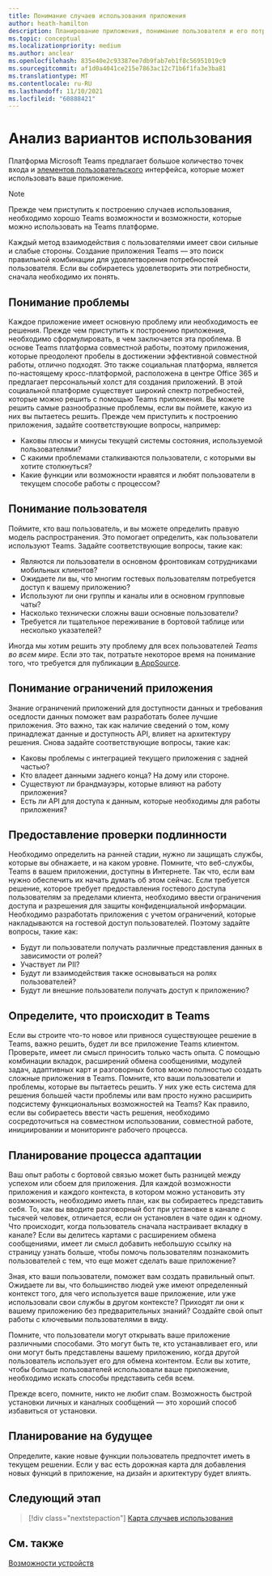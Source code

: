 ```yaml
---
title: Понимание случаев использования приложения
author: heath-hamilton
description: Планирование приложения, понимание пользователя и его потребности, решение проблем пользователя, планирование проверки подлинности пользователей и их интерфейс
ms.topic: conceptual
ms.localizationpriority: medium
ms.author: anclear
ms.openlocfilehash: 835e40e2c93387ee7db9fab7eb1f8c56951019c9
ms.sourcegitcommit: af1d0a4041ce215e7863ac12c71b6f1fa3e3ba81
ms.translationtype: MT
ms.contentlocale: ru-RU
ms.lasthandoff: 11/10/2021
ms.locfileid: "60888421"
---
```

# <a name="understand-your-use-cases"></a>Анализ вариантов использования

Платформа Microsoft Teams предлагает большое количество точек входа и [элементов пользовательского](../../concepts/extensibility-points.md) интерфейса, которые может использовать ваше приложение.
> [!NOTE]
> Прежде чем приступить к построению случаев использования, необходимо хорошо Teams возможности и возможности, которые можно использовать на Teams платформе.

Каждый метод взаимодействия с пользователями имеет свои сильные и слабые стороны. Создание приложения Teams — это поиск правильной комбинации для удовлетворения потребностей пользователя. Если вы собираетесь удовлетворить эти потребности, сначала необходимо их понять.

## <a name="understand-the-problem"></a>Понимание проблемы

Каждое приложение имеет основную проблему или необходимость ее решения. Прежде чем приступить к построению приложения, необходимо сформулировать, в чем заключается эта проблема. В основе Teams платформа совместной работы, поэтому приложения, которые преодолеют пробелы в достижении эффективной совместной работы, отлично подходят. Это также социальная платформа, является по-настоящему кросс-платформой, расположена в центре Office 365 и предлагает персональный холст для создания приложений. В этой социальной платформе существует широкий спектр потребностей, которые можно решить с помощью Teams приложения. Вы можете решить самые разнообразные проблемы, если вы поймете, какую из них вы пытаетесь решить. Прежде чем приступить к построению приложения, задайте соответствующие вопросы, например:

* Каковы плюсы и минусы текущей системы состояния, используемой пользователями?
* С какими проблемами сталкиваются пользователи, с которыми вы хотите столкнуться?
* Какие функции или возможности нравятся и любят пользователи в текущем способе работы с процессом?

## <a name="understand-your-user"></a>Понимание пользователя

Поймите, кто ваш пользователь, и вы можете определить правую модель распространения. Это помогает определить, как пользователи используют Teams. Задайте соответствующие вопросы, такие как:

* Являются ли пользователи в основном фронтовикам сотрудниками мобильных клиентов?
* Ожидаете ли вы, что многим гостевых пользователям потребуется доступ к вашему приложению?
* Используют ли они группы и каналы или в основном групповые чаты?
* Насколько технически сложны ваши основные пользователи?
* Требуется ли тщательное переживание в бортовой таблице или несколько указателей?

Иногда мы хотим решить эту проблему для всех пользователей *Teams во всем мире.* Если это так, потратьте некоторое время на понимание того, что требуется для публикации [в AppSource](~/concepts/deploy-and-publish/appsource/prepare/submission-checklist.md).

## <a name="understand-the-limitations-of-the-app"></a>Понимание ограничений приложения

Знание ограничений приложений для доступности данных и требования оседлости данных поможет вам разработать более лучшие приложения. Это важно, так как наличие сведений о том, кому принадлежат данные и доступность API, влияет на архитектуру решения. Снова задайте соответствующие вопросы, такие как:

* Каковы проблемы с интеграцией текущего приложения с задней частью?
* Кто владеет данными заднего конца? На дому или стороне.
* Существуют ли брандмауэры, которые влияют на работу приложения?
* Есть ли API для доступа к данным, которые необходимы для работы приложения? 

## <a name="provide-authentication"></a>Предоставление проверки подлинности

Необходимо определить на ранней стадии, нужно ли защищать службы, которые вы обнажаете, и на каком уровне. Помните, что веб-службы, Teams в вашем приложении, доступны в Интернете. Так что, если вам нужно обеспечить их начать думать об этом сейчас. Если требуется решение, которое требует предоставления гостевого доступа пользователям за пределами клиента, необходимо ввести ограничения доступа и разрешения для защиты конфиденциальной информации. Необходимо разработать приложения с учетом ограничений, которые накладываются на гостевой доступ пользователей. Поэтому задайте вопросы, такие как: 

* Будут ли пользователи получать различные представления данных в зависимости от ролей?
* Участвует ли PII?
* Будут ли взаимодействия также основываться на ролях пользователей?
* Будут ли внешние пользователи получать доступ к приложению?

## <a name="decide-what-goes-in-teams"></a>Определите, что происходит в Teams

Если вы строите что-то новое или привнося существующее решение в Teams, важно решить, будет ли все приложение Teams клиентом. Проверьте, имеет ли смысл приносить только часть опыта. С помощью комбинации вкладок, расширений обмена сообщениями, модулей задач, адаптивных карт и разговорных ботов можно полностью создать сложные приложения в Teams.
Помните, кто ваши пользователи и проблемы, которые вы пытаетесь решить. У них уже есть система для решения большей части проблемы или вам просто нужно расширить подсистему функциональных возможностей на Teams? Как правило, если вы собираетесь ввести часть решения, необходимо сосредоточиться на совместном использовании, совместной работе, инициировании и мониторинге рабочего процесса.

## <a name="plan-the-onboarding-experience"></a>Планирование процесса адаптации

Ваш опыт работы с бортовой связью может быть разницей между успехом или сбоем для приложения. Для каждой возможности приложения и каждого контекста, в котором можно установить эту возможность, необходимо иметь план, как вы собираетесь представить себя. То, как вы вводите разговорный бот при установке в канале с тысячей человек, отличается, если он установлен в чате один к одному. Что происходит, когда пользователь сначала настраивает вкладку в канале? Если вы делитесь картами с расширением обмена сообщениями, имеет  ли смысл добавить небольшую ссылку на страницу узнать больше, чтобы помочь пользователям познакомить пользователей с тем, что еще может сделать ваше приложение?

Зная, кто ваши пользователи, поможет вам создать правильный опыт. Ожидаете ли вы, что большинство людей уже имеют определенный контекст того, для чего используется ваше приложение, или уже использовали свои службы в другом контексте? Приходят ли они к вашему приложению без предварительных знаний? Создайте свой опыт работы с ключевыми пользователями в виду.

Помните, что пользователи могут открывать ваше приложение различными способами. Это могут быть те, кто устанавливает его, или они могут быть представлены вашему приложению, когда другой пользователь использует его для обмена контентом. Если вы хотите, чтобы больше пользователей использовали ваше приложение, необходимо искать способы представить себя всем.

Прежде всего, помните, никто не любит спам. Возможность быстрой установки личных и каналных сообщений — это хороший способ избавиться от установки.

## <a name="plan-for-the-future"></a>Планирование на будущее

Определите, какие новые функции пользователь предпочтет иметь в текущем решении. Если у вас есть дорожная карта для добавления новых функций в приложение, на дизайн и архитектуру будет влиять.

## <a name="next-step"></a>Следующий этап

> [!div class="nextstepaction"]
> [Карта случаев использования](../../concepts/design/map-use-cases.md)

## <a name="see-also"></a>См. также

[Возможности устройств](~/concepts/device-capabilities/device-capabilities-overview.md)
